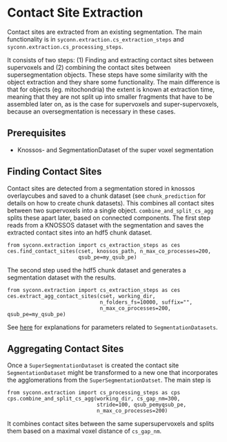 # Contact Site Extraction
Contact sites are extracted from an existing segmentation. The main functionality is in
`syconn.extraction.cs_extraction_steps` and `syconn.extraction.cs_processing_steps`.

It consists of two steps: (1) Finding and extracting contact sites between supervoxels and (2)
 combining the contact sites between supersegmentation objects. These steps have some similarity
  with the object extraction and they share some functionality. The main difference is that for objects
  (eg. mitochondria) the extent is known at extraction time, meaning that they are not split up into
  smaller fragments that have to be assembled later on, as is the case for supervoxels and super-supervoxels,
  because an oversegmentation is necessary in these cases.

## Prerequisites
* Knossos- and SegmentationDataset of the super voxel segmentation

## Finding Contact Sites

Contact sites are detected from a segmentation stored in knossos overlaycubes and saved to a chunk dataset (see `chunk_prediction` for details on how to create chunk datasets).
This combines all contact sites between two supervoxels into a single object. `combine_and_split_cs_agg` splits these apart later, based on connected components.
The first step reads from a KNOSSOS dataset with the segmentation and saves the extracted contact sites into an hdf5 chunk dataset.

    from syconn.extraction import cs_extraction_steps as ces
    ces.find_contact_sites(cset, knossos_path, n_max_co_processes=200,
                           qsub_pe=my_qsub_pe)
                           

The second step used the hdf5 chunk dataset and generates a segmentation dataset with the results.

    from syconn.extraction import cs_extraction_steps as ces
    ces.extract_agg_contact_sites(cset, working_dir,
                                  n_folders_fs=10000, suffix="",
                                  n_max_co_processes=200, qsub_pe=my_qsub_pe)

See [here](segmentation_datasets.md) for explanations for parameters related to `SegmentationDatasets`.


## Aggregating Contact Sites

Once a `SuperSegmentationDataset` is created the contact site `SegmentationDataset` might be transformed to a new one that incorporates the agglomerations from the `SuperSegmentationDatset`.
The main step is

    from syconn.extraction import cs_processing_steps as cps
    cps.combine_and_split_cs_agg(working_dir, cs_gap_nm=300,
                                 stride=100, qsub_pemyqsub_pe,
                                 n_max_co_processes=200)

It combines contact sites between the same supersupervoxels and splits them based on a maximal voxel distance of `cs_gap_nm`.
